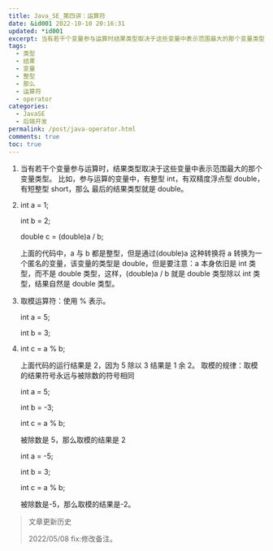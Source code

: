 ```yaml
---
title: Java_SE_第四讲：运算符
date: &id001 2022-10-10 20:16:31
updated: *id001
excerpt: 当有若干个变量参与运算时结果类型取决于这些变量中表示范围最大的那个变量类型。比如参与运算的变量中有整型int有双精度浮点型double有短整型short那么最后的结果类型就是double。inta=_intb=_doublec=(double)ab_上面的代码中a与b都是整型但是通过(double)a这种转换将a转换为一个匿名的变量该变量的类型是double但是要注意_a本身依旧是int类型而不是double类型这样(double)ab就是double类型除以int类型结果自然是double类型。取模运算
tags:
  - 类型
  - 结果
  - 变量
  - 整型
  - 那么
  - 运算符
  - operator
categories:
  - JavaSE
  - 后端开发
permalink: /post/java-operator.html
comments: true
toc: true
---
```

1. 当有若干个变量参与运算时，结果类型取决于这些变量中表示范围最大的那个变量类型。
   比如，参与运算的变量中，有整型 int，有双精度浮点型 double，有短整型 short，那么
   最后的结果类型就是 double。
2. int a = 1;

   int b = 2;

   double c = (double)a / b;

   上面的代码中，a 与 b 都是整型，但是通过(double)a 这种转换将 a 转换为一个匿名的变量，该变量的类型是 double，但是要注意：a 本身依旧是 int 类型，而不是 double 类型，这样，(double)a / b 就是 double 类型除以 int 类型，结果自然是 double 类型。
3. 取模运算符：使用 % 表示。

   int a = 5;

   int b = 3;
4. int c = a % b;

   上面代码的运行结果是 2，因为 5 除以 3 结果是 1 余 2。
   取模的规律：取模的结果符号永远与被除数的符号相同

   int a = 5;

   int b = -3;

   int c = a % b;

   被除数是 5，那么取模的结果是 2

   int a = -5;

   int b = 3;

   int c = a % b;

   被除数是-5，那么取模的结果是-2。

> 文章更新历史
>
> 2022/05/08 fix:修改备注。